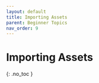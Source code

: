 ```yaml
---
layout: default
title: Importing Assets
parent: Beginner Topics
nav_order: 9
---
```


# Importing Assets
{: .no_toc }
